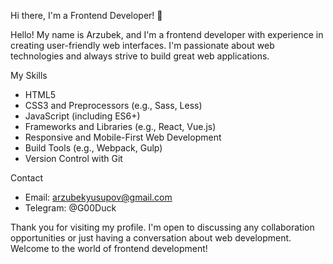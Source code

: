 Hi there, I'm a Frontend Developer! 👋

Hello! My name is Arzubek, and I'm a frontend developer with experience in creating user-friendly web interfaces. I'm passionate about web technologies and always strive to build great web applications.

My Skills

- HTML5 <i class="fab fa-html5"></i>
- CSS3 and Preprocessors (e.g., Sass, Less) <i class="fab fa-css3"></i>
- JavaScript (including ES6+) <i class="fab fa-js"></i>
- Frameworks and Libraries (e.g., React, Vue.js) <i class="fas fa-layer-group"></i>
- Responsive and Mobile-First Web Development <i class="fas fa-mobile-alt"></i>
- Build Tools (e.g., Webpack, Gulp) <i class="fas fa-tools"></i>
- Version Control with Git <i class="fab fa-git"></i>

Contact

- Email: arzubekyusupov@gmail.com
- Telegram: @G00Duck

Thank you for visiting my profile. I'm open to discussing any collaboration opportunities or just having a conversation about web development. Welcome to the world of frontend development!

